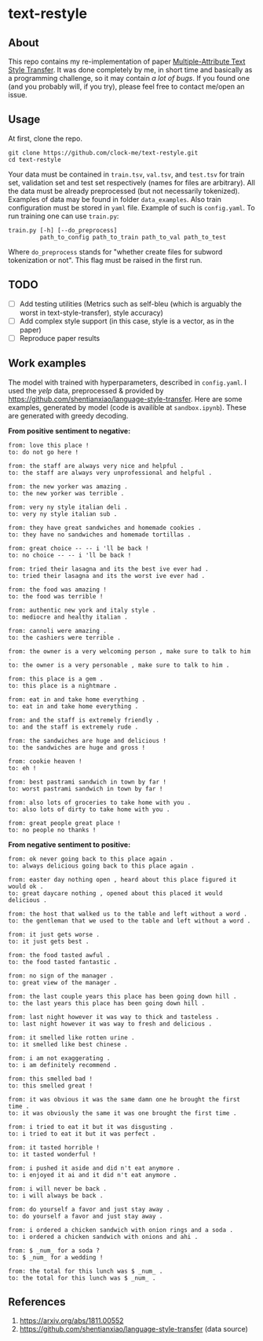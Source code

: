 # text-restyle

## About
This repo contains my re-implementation of paper [Multiple-Attribute Text Style Transfer](https://arxiv.org/abs/1811.00552). It was done completely by me, in short time and basically as a programming challenge, so it may contain _a lot of bugs_. If you found one (and you probably will, if you try), please feel free to contact me/open an issue.

## Usage
At first, clone the repo.
```
git clone https://github.com/clock-me/text-restyle.git
cd text-restyle
```
Your data must be contained in `train.tsv`, `val.tsv`, and `test.tsv` for train set, validation set and test set respectively (names for files are arbitrary). All the data must be already preprocessed (but not necessarily tokenized). Examples of data may be found in folder `data_examples`. Also train configuration must be stored in `yaml` file. Example of such is `config.yaml`.
To run training one can use `train.py`:
```
train.py [-h] [--do_preprocess]
         path_to_config path_to_train path_to_val path_to_test
```
Where `do_preprocess` stands for "whether create files for subword tokenization or not". This flag must be raised in the first run.

## TODO
- [ ] Add testing utilities (Metrics such as self-bleu (which is arguably the worst in text-style-transfer), style accuracy)
- [ ] Add complex style support (in this case, style is a vector, as in the paper)
- [ ] Reproduce paper results

## Work examples
The model with trained with hyperparameters, described in `config.yaml`. I used the _yelp_ data, preprocessed & provided by https://github.com/shentianxiao/language-style-transfer. Here are some examples, generated by model (code is availible at `sandbox.ipynb`). These are generated with greedy decoding.

**From positive sentiment to negative:**
```
from: love this place !
to: do not go here !

from: the staff are always very nice and helpful .
to: the staff are always very unprofessional and helpful .

from: the new yorker was amazing .
to: the new yorker was terrible .

from: very ny style italian deli .
to: very ny style italian sub .

from: they have great sandwiches and homemade cookies .
to: they have no sandwiches and homemade tortillas .

from: great choice -- -- i 'll be back !
to: no choice -- -- i 'll be back !

from: tried their lasagna and its the best ive ever had .
to: tried their lasagna and its the worst ive ever had .

from: the food was amazing !
to: the food was terrible !

from: authentic new york and italy style .
to: mediocre and healthy italian .

from: cannoli were amazing .
to: the cashiers were terrible .

from: the owner is a very welcoming person , make sure to talk to him .
to: the owner is a very personable , make sure to talk to him .

from: this place is a gem .
to: this place is a nightmare .

from: eat in and take home everything .
to: eat in and take home everything .

from: and the staff is extremely friendly .
to: and the staff is extremely rude .

from: the sandwiches are huge and delicious !
to: the sandwiches are huge and gross !

from: cookie heaven !
to: eh !

from: best pastrami sandwich in town by far !
to: worst pastrami sandwich in town by far !

from: also lots of groceries to take home with you .
to: also lots of dirty to take home with you .

from: great people great place !
to: no people no thanks !
```

**From negative sentiment to positive:**
```
from: ok never going back to this place again .
to: always delicious going back to this place again .

from: easter day nothing open , heard about this place figured it would ok .
to: great daycare nothing , opened about this placed it would delicious .

from: the host that walked us to the table and left without a word .
to: the gentleman that we used to the table and left without a word .

from: it just gets worse .
to: it just gets best .

from: the food tasted awful .
to: the food tasted fantastic .

from: no sign of the manager .
to: great view of the manager .

from: the last couple years this place has been going down hill .
to: the last years this place has been going down hill .

from: last night however it was way to thick and tasteless .
to: last night however it was way to fresh and delicious .

from: it smelled like rotten urine .
to: it smelled like best chinese .

from: i am not exaggerating .
to: i am definitely recommend .

from: this smelled bad !
to: this smelled great !

from: it was obvious it was the same damn one he brought the first time .
to: it was obviously the same it was one brought the first time .

from: i tried to eat it but it was disgusting .
to: i tried to eat it but it was perfect .

from: it tasted horrible !
to: it tasted wonderful !

from: i pushed it aside and did n't eat anymore .
to: i enjoyed it ai and it did n't eat anymore .

from: i will never be back .
to: i will always be back .

from: do yourself a favor and just stay away .
to: do yourself a favor and just stay away .

from: i ordered a chicken sandwich with onion rings and a soda .
to: i ordered a chicken sandwich with onions and ahi .

from: $ _num_ for a soda ?
to: $ _num_ for a wedding !

from: the total for this lunch was $ _num_ .
to: the total for this lunch was $ _num_ .
```

## References
1) https://arxiv.org/abs/1811.00552
2) https://github.com/shentianxiao/language-style-transfer (data source)
